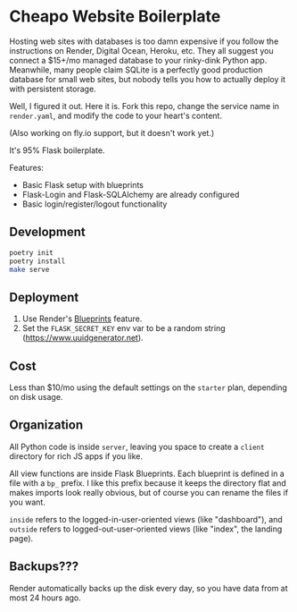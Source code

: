 # Cheapo Website Boilerplate

Hosting web sites with databases is too damn expensive if you follow the instructions on Render, Digital Ocean, Heroku, etc. They all suggest you connect a $15+/mo managed database to your rinky-dink Python app. Meanwhile, many people claim SQLite is a perfectly good production database for small web sites, but nobody tells you how to actually deploy it with persistent storage.

Well, I figured it out. Here it is. Fork this repo, change the service name in `render.yaml`, and modify the code to your heart's content.

(Also working on fly.io support, but it doesn't work yet.)

It's 95% Flask boilerplate.

Features:

- Basic Flask setup with blueprints
- Flask-Login and Flask-SQLAlchemy are already configured
- Basic login/register/logout functionality

## Development

```sh
poetry init
poetry install
make serve
```

## Deployment

1. Use Render's [Blueprints](https://dashboard.render.com/blueprints) feature.
2. Set the `FLASK_SECRET_KEY` env var to be a random string (https://www.uuidgenerator.net).

## Cost

Less than $10/mo using the default settings on the `starter` plan, depending on disk usage.

## Organization

All Python code is inside `server`, leaving you space to create a `client` directory for rich JS apps if you like.

All view functions are inside Flask Blueprints. Each blueprint is defined in a file with a `bp_` prefix. I like this prefix because it keeps the directory flat and makes imports look really obvious, but of course you can rename the files if you want.

`inside` refers to the logged-in-user-oriented views (like "dashboard"), and `outside` refers to logged-out-user-oriented views (like "index", the landing page).

## Backups???

Render automatically backs up the disk every day, so you have data from at most 24 hours ago.
